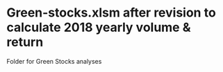 # Green-stocks.xlsm after revision to calculate 2018 yearly volume & return

Folder for Green Stocks analyses
